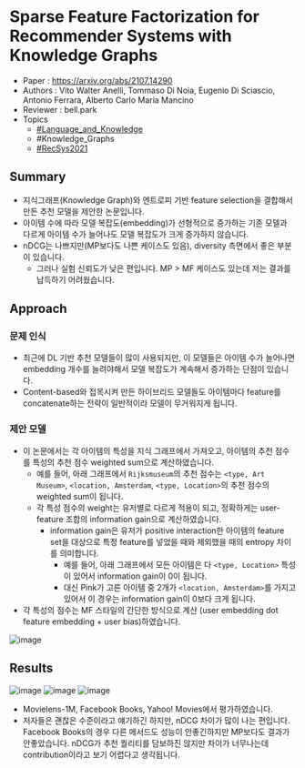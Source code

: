 # Sparse Feature Factorization for Recommender Systems with Knowledge Graphs

- Paper : <https://arxiv.org/abs/2107.14290>
- Authors : Vito Walter Anelli, Tommaso Di Noia, Eugenio Di Sciascio, Antonio Ferrara, Alberto Carlo Maria Mancino
- Reviewer : bell.park
- Topics
  - [#Language_and_Knowledge](../../topics/Language%20and%20Knowledge.md)
  - #Knowledge_Graphs
  - [#RecSys2021](RecSys2021.md)

## Summary

- 지식그래프(Knowledge Graph)와 엔트로피 기반 feature selection을 결합해서 만든 추천 모델을 제안한 논문입니다.
- 아이템 수에 따라 모델 복잡도(embedding)가 선형적으로 증가하는 기존 모델과 다르게 아이템 수가 늘어나도 모델 복잡도가 크게 증가하지 않습니다.
- nDCG는 나쁘지만(MP보다도 나쁜 케이스도 있음), diversity 측면에서 좋은 부분이 있습니다.
  - 그러나 실험 신뢰도가 낮은 편입니다. MP > MF 케이스도 있는데 저는 결과를 납득하기 어려웠습니다.

## Approach

### 문제 인식

- 최근에 DL 기반 추천 모델들이 많이 사용되지만, 이 모델들은 아이템 수가 늘어나면 embedding 개수를 늘려야해서 모델 복잡도가 계속해서 증가하는 단점이 있습니다.
- Content-based와 접목시켜 만든 하이브리드 모델들도 아이템마다 feature를 concatenate하는 전략이 일반적이라 모델이 무거워지게 됩니다.

### 제안 모델

- 이 논문에서는 각 아이템의 특성을 지식 그래프에서 가져오고, 아이템의 추천 점수를 특성의 추천 점수 weighted sum으로 계산하였습니다.
  - 예를 들어, 아래 그래프에서 `Rijksmuseum`의 추천 점수는 `<type, Art Museum>`, `<location, Amsterdam`, `<type, Location>`의 추천 점수의 weighted sum이 됩니다.
  - 각 특성 점수의 weight는 유저별로 다르게 적용이 되고, 정확하게는 user-feature 조합의 information gain으로 계산하였습니다.
    - information gain은 유저가 positive interaction한 아이템의 feature set을 대상으로 특정 feature를 넣었을 때와 제외했을 때의 entropy 차이를 의미합니다.
      - 예를 들어, 아래 그래프에서 모든 아이템은 다 `<type, Location>` 특성이 있어서 information gain이 0이 됩니다.
      - 대신 Pink가 고른 아이템 중 2개가 `<location, Amsterdam>`를 가지고 있어서 이 경우는 information gain이 0보다 크게 됩니다.
- 각 특성의 점수는 MF 스타일의 간단한 방식으로 계산 (user embedding dot feature embedding + user bias)하였습니다.

![image](https://user-images.githubusercontent.com/38134957/165144120-18389566-f60f-45ac-b64f-d0d089fec67f.png)

## Results

![image](https://user-images.githubusercontent.com/38134957/165144152-0fbeb043-11b6-4265-a6ca-f733787071e7.png)
![image](https://user-images.githubusercontent.com/38134957/165144170-2732047d-f6f9-4689-8298-568659352c4c.png)
![image](https://user-images.githubusercontent.com/38134957/165144161-ab065bdc-3a27-4058-b2aa-cad0883d66c6.png)

- Movielens-1M, Facebook Books, Yahoo! Movies에서 평가하였습니다.
- 저자들은 괜찮은 수준이라고 얘기하긴 하지만, nDCG 차이가 많이 나는 편입니다. Facebook Books의 경우 다른 메서드도 성능이 안좋긴하지만 MP보다도 결과가 안좋았습니다. nDCG가 추천 퀄리티를 담보하진 않지만 차이가 너무나는데 contribution이라고 보기 어렵다고 생각됩니다.
